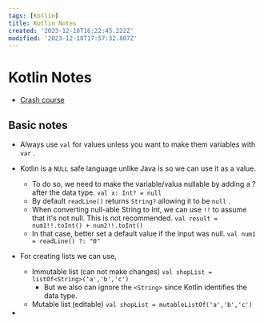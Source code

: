 ```yaml
---
tags: [Kotlin]
title: Kotlin Notes
created: '2023-12-18T16:22:45.222Z'
modified: '2023-12-18T17:57:32.807Z'
---
```


# Kotlin Notes
- [Crash course](https://www.youtube.com/watch?v=5flXf8nuq60)

## Basic notes

- Always use ```val``` for values unless you want to make them variables with ```var``` .

- Kotlin is a ```NULL``` safe language unlike Java is so we can use it as a value.
  - To do so, we need to make the variable/valua nullable by adding a ? after the data type.
    ```val x: Int? = null```
  - By default ```readLine()``` returns ```String?``` allowing it to be ```null``` .
  - When converting null-able String to Int, we can use ```!!``` to assume that it's not null. This is not recommended.
    ```val result = num1!!.toInt() + num2!!.toInt()```
  - In that case, better set a default value if the input was null.
    ```val num1 = readLine() ?: "0"```

- For creating lists we can use,
  - Immutable list (can not make changes)
    ```val shopList = listOf<String>('a','b','c')```
    - But we also can ignore the ```<String>``` since Kotlin identifies the data type.
  - Mutable list (editable)
    ```val shopList = mutableListOf('a','b','c')```

- 